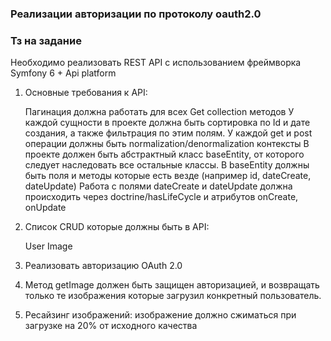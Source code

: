 ### Реализации авторизации по протоколу oauth2.0

### Тз на задание 
Необходимо реализовать REST API с использованием фреймворка Symfony 6 + Api platform 
1) Основные требования к API: 

    Пагинация должна работать для всех Get collection методов
    У каждой сущности в проекте должна быть сортировка по Id и дате создания, а также фильтрация по этим полям. 
    У каждой get и post операции должны быть normalization/denormalization контексты
    В проекте должен быть абстрактный класс baseEntity, от которого следует наследовать все остальные классы. В baseEntity должны быть поля и методы которые есть везде (например id, dateCreate, dateUpdate)
    Работа с полями dateCreate и dateUpdate должна происходить через doctrine/hasLifeCycle и атрибутов onCreate, onUpdate 

2) Список CRUD которые должны быть в API: 

    User
    Image

3) Реализовать авторизацию OAuth 2.0
4) Метод getImage должен быть защищен авторизацией, и возвращать только те изображения которые загрузил конкретный пользователь.

5) Ресайзинг изображений: изображение должно сжиматься при загрузке на 20% от исходного качества
